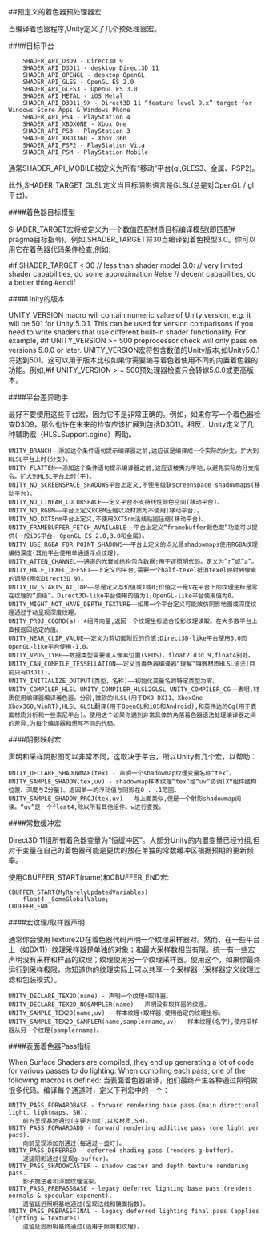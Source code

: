 ##预定义的着色器预处理器宏

当编译着色器程序,Unity定义了几个预处理器宏。

####目标平台

		SHADER_API_D3D9 - Direct3D 9
		SHADER_API_D3D11 - desktop Direct3D 11
		SHADER_API_OPENGL - desktop OpenGL
		SHADER_API_GLES - OpenGL ES 2.0
		SHADER_API_GLES3 - OpenGL ES 3.0
		SHADER_API_METAL - iOS Metal
		SHADER_API_D3D11_9X - Direct3D 11 “feature level 9.x” target for Windows Store Apps & Windows Phone
		SHADER_API_PS4 - PlayStation 4
		SHADER_API_XBOXONE - Xbox One
		SHADER_API_PS3 - PlayStation 3
		SHADER_API_XBOX360 - Xbox 360
		SHADER_API_PSP2 - PlayStation Vita
		SHADER_API_PSM - PlayStation Mobile


通常SHADER_API_MOBILE被定义为所有“移动”平台(gl,GLES3、金属、PSP2)。

此外,SHADER_TARGET_GLSL定义当目标阴影语言是GLSL(总是对OpenGL / gl平台)。

####着色器目标模型

SHADER_TARGET宏将被定义为一个数值匹配材质目标编译模型(即匹配# pragma目标指令)。例如,SHADER_TARGET将30当编译到着色模型3.0。你可以用它在着色器代码条件检查,例如:

#if SHADER_TARGET < 30
    // less than shader model 3.0:
    // very limited shader capabilities, do some approximation
#else
    // decent capabilities, do a better thing
#endif


####Unity的版本

UNITY_VERSION macro will contain numeric value of Unity version, e.g. it will be 501 for Unity 5.0.1. This can be used for version comparisons if you need to write shaders that use different built-in shader functionality. For example, #if UNITY_VERSION >= 500 preprocessor check will only pass on versions 5.0.0 or later.
UNITY_VERSION宏将包含数值的Unity版本,如Unity5.0.1将达到501。这可以用于版本比较如果你需要编写着色器使用不同的内置着色器的功能。例如,#if UNITY_VERSION > = 500预处理器检查只会转嫁5.0.0或更高版本。

####平台差异助手

最好不要使用这些平台宏，因为它不是非常正确的。例如，如果你写一个着色器检查D3D9，那么也许在未来的检查应该扩展到包括D3D11。相反，Unity定义了几种辅助宏（HLSLSupport.cginc）帮助。

    UNITY_BRANCH——添加这个条件语句提示编译器之前,这应该是编译成一个实际的分支。扩大到HLSL平台上时(分支)。
    UNITY_FLATTEN——添加这个条件语句提示编译器之前,这应该被夷为平地,以避免实际的分支指令。扩大到HLSL平台上时(平)。
    UNITY_NO_SCREENSPACE_SHADOWS平台上定义,不使用级联screenspace shadowmaps(移动平台)。
    UNITY_NO_LINEAR_COLORSPACE——定义平台不支持线性颜色空间(移动平台)。
    UNITY_NO_RGBM——平台上定义RGBM压缩以及材质为不使用(移动平台)。
    UNITY_NO_DXT5nm平台上定义,不使用DXT5nm法线贴图压缩(移动平台)。
    UNITY_FRAMEBUFFER_FETCH_AVAILABLE——平台上定义“framebuffer颜色取”功能可以提供(一般iOS平台- OpenGL ES 2.0,3.0和金属)。
    UNITY_USE_RGBA_FOR_POINT_SHADOWS——平台上定义的点光源shadowmaps使用RGBA纹理编码深度(其他平台使用单通道浮点纹理)。
    UNITY_ATTEN_CHANNEL——通道的光衰减结构包含数据;用于逐照明代码。定义为“r”或“a”。
    UNITY_HALF_TEXEL_OFFSET——上定义的平台,需要一个half-texel抵消texel映射到像素的调整(例如Direct3D 9)。
    UNITY_UV_STARTS_AT_TOP——总是定义与价值或1或0;价值之一是V在平台上的纹理坐标是零在纹理的“顶级”。Direct3D-like平台使用的值为1;OpenGL-like平台使用值为0。
    UNITY_MIGHT_NOT_HAVE_DEPTH_TEXTURE——如果一个平台定义可能效仿阴影地图或深度纹理通过手动呈现深度纹理。
    UNITY_PROJ_COORD(a)- 4组件向量,返回一个纹理坐标适合投影纹理读取。在大多数平台上直接返回给定的值。
    UNITY_NEAR_CLIP_VALUE——定义为剪切面附近的价值;Direct3D-like平台使用0.0而OpenGL-like平台使用-1.0。
    UNITY_VPOS_TYPE——数据类型需要输入像素位置(VPOS)。float2 d3d 9,float4别处。
    UNITY_CAN_COMPILE_TESSELLATION——定义当着色器编译器“理解”镶嵌材质HLSL语法(目前只有D3D11)。
    UNITY_INITIALIZE_OUTPUT(类型、名称)——初始化变量名的特定类型为零。
    UNITY_COMPILER_HLSL UNITY_COMPILER_HLSL2GLSL UNITY_COMPILER_CG——表明,材质使用编译器编译着色器。分别,微软的HLSL(用于DX9 DX11、XboxOne Xbox360,WinRT),HLSL GLSL翻译(用于OpenGL和iOS和Android),和英伟达的Cg(用于表面材质分析和一些索尼平台)。使用这个如果你遇到非常具体的角落着色器语法处理编译器之间的差异,为每个编译器和想写不同的代码。


####阴影映射宏

声明和采样阴影图可以非常不同，这取决于平台，所以Unity有几个宏，以帮助：

    UNITY_DECLARE_SHADOWMAP(tex) - 声明一个shadowmap纹理变量名称“tex”。
    UNITY_SAMPLE_SHADOW(tex,uv) - shadowmap样本纹理“tex”给“uv”协调(XY组件结构位置、深度与Z分量)。返回单一的浮动值与阴影在0 . .1范围。
    UNITY_SAMPLE_SHADOW_PROJ(tex,uv) - 与上面类似,但是一个射影shadowmap阅读。“uv”是一个float4,除以所有其他组件。w进行查找。

####常数缓冲宏

Direct3D 11组所有着色器变量为“恒缓冲区”。大部分Unity的内置变量已经分组,但对于变量在自己的着色器可能是更优的放在单独的常数缓冲区根据预期的更新频率。

使用CBUFFER_START(name)和CBUFFER_END宏:

```
CBUFFER_START(MyRarelyUpdatedVariables)
    float4 _SomeGlobalValue;
CBUFFER_END
```

####宏纹理/取样器声明

通常你会使用Texture2D在着色器代码声明一个纹理采样器对。然而，在一些平台上（如DX11）纹理采样器是单独的对象；和最大采样数相当有限。统一有一些宏声明没有采样和样品的纹理；纹理使用另一个纹理采样器。使用这个，如果你最终运行到采样极限，你知道你的纹理实际上可以共享一个采样器（采样器定义纹理过滤和包装模式）。

    UNITY_DECLARE_TEX2D(name) - 声明一个纹理+取样器。
    UNITY_DECLARE_TEX2D_NOSAMPLER(name) - 声明没有取样器的纹理。
    UNITY_SAMPLE_TEX2D(name,uv) - 样本纹理+取样器,使用给定的纹理坐标。
    UNITY_SAMPLE_TEX2D_SAMPLER(name,samplername,uv) - 样本纹理(名字),使用采样器从另一个纹理(samplername)。
		
####表面着色器Pass指标

When Surface Shaders are compiled, they end up generating a lot of code for various passes to do lighting. When compiling each pass, one of the following macros is defined:
当表面着色器编译，他们最终产生各种通过照明做很多代码。编译每个通道时，定义下列宏中的一个：

    UNITY_PASS_FORWARDBASE - forward rendering base pass (main directional light, lightmaps, SH).
		前方呈现基地通过(主要方向灯,以及材质,SH)。
    UNITY_PASS_FORWARDADD - forward rendering additive pass (one light per pass).
		向前呈现添加剂通过(每通过一盏灯)。
    UNITY_PASS_DEFERRED - deferred shading pass (renders g-buffer).
		递延阴影通过(呈现g-buffer)。
    UNITY_PASS_SHADOWCASTER - shadow caster and depth texture rendering pass.
		影子施法者和深度纹理渲染。
    UNITY_PASS_PREPASSBASE - legacy deferred lighting base pass (renders normals & specular exponent).
		遗留延迟照明基地通过(呈现法线和镜面指数)。
    UNITY_PASS_PREPASSFINAL - legacy deferred lighting final pass (applies lighting & textures).
		遗留延迟照明最终通过(适用于照明和纹理)。




